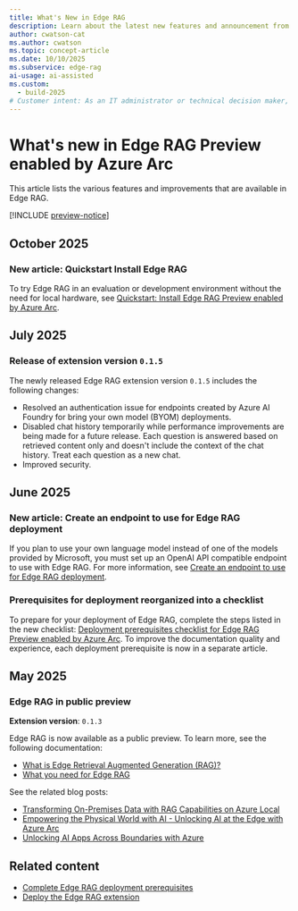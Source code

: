 ```yaml
---
title: What's New in Edge RAG
description: Learn about the latest new features and announcement from the past few months.
author: cwatson-cat
ms.author: cwatson
ms.topic: concept-article
ms.date: 10/10/2025
ms.subservice: edge-rag
ai-usage: ai-assisted
ms.custom:
  - build-2025
# Customer intent: As an IT administrator or technical decision maker, I want to stay updated on the latest features and improvements for Edge RAG so that I can effectively plan, deploy, and manage the Edge RAG solution in my organization.
---
```


# What's new in Edge RAG Preview enabled by Azure Arc

This article lists the various features and improvements that are available in Edge RAG.

[!INCLUDE [preview-notice](includes/preview-notice.md)]

## October 2025

### New article: Quickstart Install Edge RAG

To try Edge RAG in an evaluation or development environment without the need for local hardware, see [Quickstart: Install Edge RAG Preview enabled by Azure Arc](quickstart-edge-rag.md).

## July 2025

### Release of extension version `0.1.5`

The newly released Edge RAG extension version `0.1.5` includes the following changes:

- Resolved an authentication issue for endpoints created by Azure AI Foundry for bring your own model (BYOM) deployments.
- Disabled chat history temporarily while performance improvements are being made for a future release. Each question is answered based on retrieved content only and doesn't include the context of the chat history. Treat each question as a new chat.
- Improved security.

## June 2025

### New article: Create an endpoint to use for Edge RAG deployment

If you plan to use your own language model instead of one of the models provided by Microsoft, you must set up an OpenAI API compatible endpoint to use with Edge RAG. For more information, see [Create an endpoint to use for Edge RAG deployment](prepare-model-endpoint.md).

### Prerequisites for deployment reorganized into a checklist

To prepare for your deployment of Edge RAG, complete the steps listed in the new checklist:
[Deployment prerequisites checklist for Edge RAG Preview enabled by Azure Arc](complete-prerequisites.md). To improve the documentation quality and experience, each deployment prerequisite is now in a separate article.

## May 2025

### Edge RAG in public preview

**Extension version**: `0.1.3`

Edge RAG is now available as a public preview. To learn more, see the following documentation:

- [What is Edge Retrieval Augmented Generation (RAG)?](overview.md)
- [What you need for Edge RAG](requirements.md)

See the related blog posts:

- [Transforming On-Premises Data with RAG Capabilities on Azure Local](https://techcommunity.microsoft.com/blog/azurearcblog/transforming-on-premises-data-with-rag-capabilities-on-azure-local/4415217)
- [Empowering the Physical World with AI - Unlocking AI at the Edge with Azure Arc](https://techcommunity.microsoft.com/blog/azurearcblog/empowering-the-physical-world-with-ai/4415204)
- [Unlocking AI Apps Across Boundaries with Azure](https://techcommunity.microsoft.com/blog/AzureArcBlog/unlocking-ai-apps-across-boundaries-with-azure/4410457)

## Related content

- [Complete Edge RAG deployment prerequisites](complete-prerequisites.md)
- [Deploy the Edge RAG extension](deploy.md)
